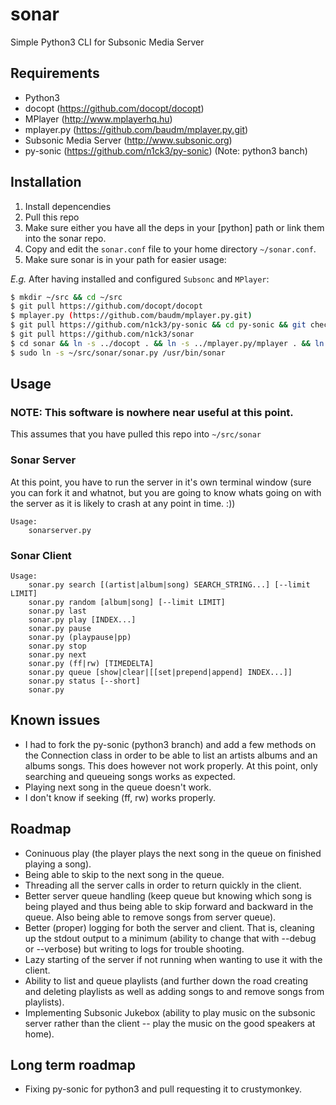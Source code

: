 sonar
=====

Simple Python3 CLI for Subsonic Media Server

## Requirements

* Python3
* docopt (https://github.com/docopt/docopt)
* MPlayer (http://www.mplayerhq.hu)
* mplayer.py (https://github.com/baudm/mplayer.py.git)
* Subsonic Media Server (http://www.subsonic.org)
* py-sonic (https://github.com/n1ck3/py-sonic) (Note: python3 banch)

## Installation

1. Install depencendies
2. Pull this repo
3. Make sure either you have all the deps in your [python] path or link them into the sonar repo.
4. Copy and edit the `sonar.conf` file to your home directory `~/sonar.conf`.
5. Make sure sonar is in your path for easier usage:

*E.g.*
After having installed and configured `Subsonc` and `MPlayer`:
```bash
$ mkdir ~/src && cd ~/src
$ git pull https://github.com/docopt/docopt
$ mplayer.py (https://github.com/baudm/mplayer.py.git)
$ git pull https://github.com/n1ck3/py-sonic && cd py-sonic && git checkout python3 && cd ..
$ git pull https://github.com/n1ck3/sonar
$ cd sonar && ln -s ../docopt . && ln -s ../mplayer.py/mplayer . && ln -s ../py-sonic/libsonic . && cd ..
$ sudo ln -s ~/src/sonar/sonar.py /usr/bin/sonar
```

## Usage
### NOTE: This software is nowhere near useful at this point.

This assumes that you have pulled this repo into `~/src/sonar`

### Sonar Server
At this point, you have to run the server in it's own terminal window (sure you can fork it and whatnot, but you are going to know whats going on with the server as it is likely to crash at any point in time. :))

```
Usage:
    sonarserver.py
```

### Sonar Client
```
Usage:
    sonar.py search [(artist|album|song) SEARCH_STRING...] [--limit LIMIT]
    sonar.py random [album|song] [--limit LIMIT]
    sonar.py last
    sonar.py play [INDEX...]
    sonar.py pause
    sonar.py (playpause|pp)
    sonar.py stop
    sonar.py next
    sonar.py (ff|rw) [TIMEDELTA]
    sonar.py queue [show|clear|[[set|prepend|append] INDEX...]]
    sonar.py status [--short]
    sonar.py
```

## Known issues
* I had to fork the py-sonic (python3 branch) and add a few methods on the Connection class in order to be able to list an artists albums and an albums songs. This does however not work properly. At this point, only searching and queueing songs works as expected.
* Playing next song in the queue doesn't work.
* I don't know if seeking (ff, rw) works properly.

## Roadmap
* Coninuous play (the player plays the next song in the queue on finished playing a song).
* Being able to skip to the next song in the queue.
* Threading all the server calls in order to return quickly in the client.
* Better server queue handling (keep queue but knowing which song is being played and thus being able to skip forward and backward in the queue. Also being able to remove songs from server queue).
* Better (proper) logging for both the server and client. That is, cleaning up the stdout output to a minimum (ability to change that with --debug or --verbose) but writing to logs for trouble shooting.
* Lazy starting of the server if not running when wanting to use it with the client.
* Ability to list and queue playlists (and further down the road creating and deleting playlists as well as adding songs to and remove songs from playlists).
* Implementing Subsonic Jukebox (ability to play music on the subsonic server rather than the client -- play the music on the good speakers at home).

## Long term roadmap
* Fixing py-sonic for python3 and pull requesting it to crustymonkey.
